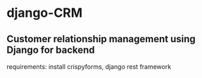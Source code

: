 # django-CRM
## Customer relationship management using Django for backend

requirements: install crispyforms, django rest framework
